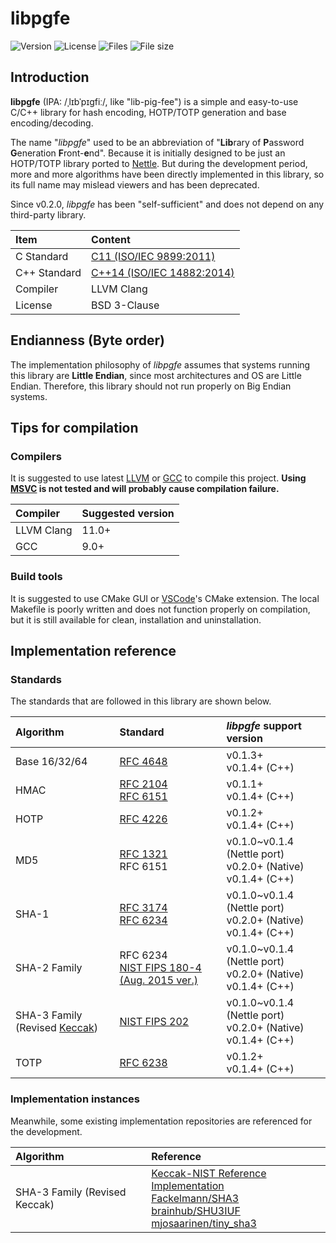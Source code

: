 # libpgfe

![Version](https://img.shields.io/github/v/tag/chardon55/libpgfe?color=brightgreen&label=version)
![License](https://img.shields.io/github/license/chardon55/libpgfe)
![Files](https://img.shields.io/github/directory-file-count/chardon55/libpgfe)
![File size](https://img.shields.io/github/repo-size/chardon55/libpgfe)

## Introduction

**libpgfe** (IPA: /ˌlɪbˈpɪɡfiː/, like "lib-pig-fee") is a simple and easy-to-use C/C++ library for hash encoding, HOTP/TOTP generation and base encoding/decoding.

The name "*libpgfe*" used to be an abbreviation of "**Lib**rary of **P**assword **G**eneration **F**ront-**e**nd". Because it is initially designed to be just an HOTP/TOTP library ported to [Nettle](https://www.lysator.liu.se/~nisse/nettle/). But during the development period, more and more algorithms have been directly implemented in this library, so its full name may mislead viewers and has been deprecated.

Since v0.2.0, *libpgfe* has been "self-sufficient" and does not depend on any third-party library.

| Item         | Content             |
| :----------- | :------------------ |
| C Standard   | [C11 (ISO/IEC 9899:2011)](https://en.wikipedia.org/wiki/C11_(C_standard_revision))  |
| C++ Standard | [C++14 (ISO/IEC 14882:2014)](https://en.wikipedia.org/wiki/C++14) |
| Compiler     | LLVM Clang          |
| License      | BSD 3-Clause        |

## Endianness (Byte order)

The implementation philosophy of *libpgfe* assumes that systems running this library are **Little Endian**, since most architectures and OS are Little Endian. Therefore, this library should not run properly on Big Endian systems.

## Tips for compilation

### Compilers

It is suggested to use latest [LLVM](https://llvm.org/) or [GCC](https://gcc.gnu.org/) to compile this project. **Using [MSVC](https://en.wikipedia.org/wiki/Microsoft_Visual_C++) is not tested and will probably cause compilation failure.**

| Compiler   | Suggested version |
| :--------- | :---------------- |
| LLVM Clang | 11.0+             |
| GCC        | 9.0+              |

### Build tools

It is suggested to use CMake GUI or [VSCode](https://code.visualstudio.com/)'s CMake extension. The local Makefile is poorly written and does not function properly on compilation, but it is still available for clean, installation and uninstallation.

## Implementation reference

### Standards

The standards that are followed in this library are shown below.

| Algorithm                     | Standard                                            | *libpgfe* support version |
| :---------------------------- | :-------------------------------------------------- | :----------------- |
| Base 16/32/64                 | [RFC 4648](https://doi.org/10.17487/RFC4648) | v0.1.3+<br>v0.1.4+ (C++) |
| HMAC                          | [RFC 2104](https://doi.org/10.17487/RFC2104)<br>[RFC 6151](https://doi.org/10.17487/RFC6151) | v0.1.1+<br>v0.1.4+ (C++) |
| HOTP                          | [RFC 4226](https://doi.org/10.17487/RFC4226) | v0.1.2+<br>v0.1.4+ (C++) |
| MD5                           | [RFC 1321](https://doi.org/10.17487/RFC1321)<br>RFC 6151 | v0.1.0~v0.1.4 (Nettle port)<br>v0.2.0+ (Native)<br>v0.1.4+ (C++) |
| SHA-1                         | [RFC 3174](https://doi.org/10.17487/RFC3174)<br>[RFC 6234](https://doi.org/10.17487/RFC6234) | v0.1.0~v0.1.4 (Nettle port)<br>v0.2.0+ (Native)<br>v0.1.4+ (C++) |
| SHA-2 Family                  | RFC 6234<br>[NIST FIPS 180-4 (Aug. 2015 ver.)](https://doi.org/10.6028/NIST.FIPS.180-4) | v0.1.0~v0.1.4 (Nettle port)<br>v0.2.0+ (Native)<br>v0.1.4+ (C++) |
| SHA-3 Family (Revised [Keccak](https://keccak.team/keccak.html)) | [NIST FIPS 202](https://doi.org/10.6028/NIST.FIPS.202) | v0.1.0~v0.1.4 (Nettle port)<br>v0.2.0+ (Native)<br>v0.1.4+ (C++) |
| TOTP                          | [RFC 6238](https://doi.org/10.17487/RFC6238) | v0.1.2+<br>v0.1.4+ (C++) |

### Implementation instances

Meanwhile, some existing implementation repositories are referenced for the development.

| Algorithm                     | Reference                                           |
| :---------------------------- | :-------------------------------------------------- |
| SHA-3 Family (Revised Keccak) | [Keccak-NIST Reference Implementation](https://csrc.nist.gov/projects/hash-functions/sha-3-project)<br>[Fackelmann/SHA3](https://github.com/Fackelmann/SHA3)<br>[brainhub/SHU3IUF](https://github.com/brainhub/SHA3IUF)<br>[mjosaarinen/tiny_sha3](https://github.com/mjosaarinen/tiny_sha3) |